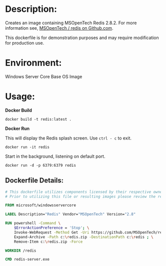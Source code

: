 # Description:

Creates an image containing MSOpenTech Redis 2.8.2. For more information see, [MSOpenTech / redis on Github.com](https://github.com/MSOpenTech/redis/releases).

This dockerfile is for demonstration purposes and may require modification for production use. 

# Environment:

Windows Server Core Base OS Image

# Usage:

**Docker Build**

```
docker build -t redis:latest .
```

**Docker Run** 

This will display the Redis splash screen. Use `ctrl - c` to exit.  

```
docker run -it redis
```

Start in the background, listening on default port.

```
docker run -d -p 6379:6379 redis
```

## Dockerfile Details:
```Dockerfile
# This dockerfile utilizes components licensed by their respective owners/authors.
# Prior to utilizing this file or resulting images please review the respective licenses at: https://libraries.io/licenses/BSD-3-Clause

FROM microsoft/windowsservercore

LABEL Description="Redis" Vendor="MSOpenTech" Version="2.8"

RUN powershell -Command \
    $ErrorActionPreference = 'Stop'; \
    Invoke-WebRequest -Method Get -Uri https://github.com/MSOpenTech/redis/releases/download/win-2.8.2400/Redis-x64-2.8.2400.zip -OutFile c:\redis.zip ; \
    Expand-Archive -Path c:\redis.zip -DestinationPath c:\redis ; \
    Remove-Item c:\redis.zip -Force

WORKDIR /redis

CMD redis-server.exe
```
